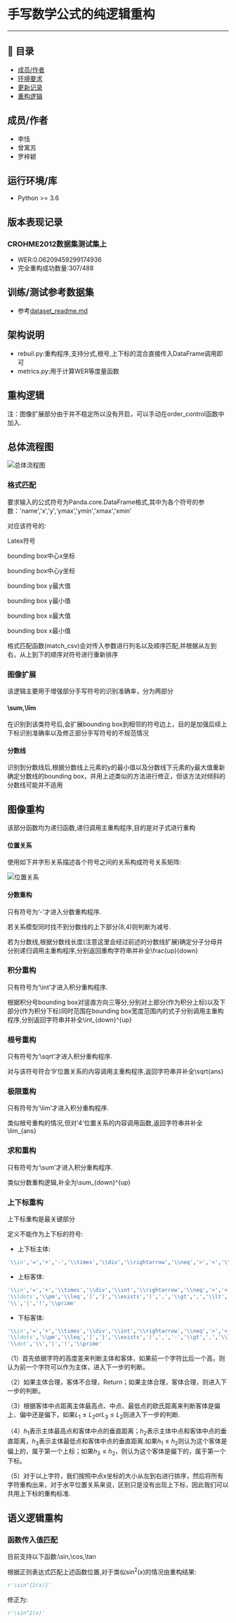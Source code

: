 ﻿# 手写数学公式的纯逻辑重构
***
## 📝 目录

- [成员/作者](#author)
- [环境要求](#requirement)
- [更新记录](#version)
- [重构逻辑](#luoji)


## 成员/作者<a name ='author'></a>

* 李恬
* 曾寓苏
* 罗梓颖

## 运行环境/库<a name ='requirement'></a>
* Python >= 3.6

## 版本表现记录<a name ='version'></a>

### CROHME2012数据集测试集上

* WER:0.06209459299174936
* 完全重构成功数量:307/488

## 训练/测试参考数据集
* 参考[dataset_readme.md](dataset_readme.md)

## 架构说明
* rebuil.py:重构程序,支持分式,根号,上下标的混合直接传入DataFrame调用即可
* metrics.py:用于计算WER等度量函数

## 重构逻辑<a name ='luoji'></a>

注：图像扩展部分由于并不稳定所以没有开启，可以手动在order_control函数中加入.

## 总体流程图

![总体流程图](https://github.com/qs956/logic-reconstruction-of-handwritten-formula/blob/master/figure/%E6%80%BB%E4%BD%93%E6%B5%81%E7%A8%8B%E5%9B%BE.png)

### 格式匹配

要求输入的公式符号为Panda.core.DataFrame格式,其中为各个符号的参数：'name','x','y',‘ymax’,'ymin','xmax','xmin'

对应该符号的:

Latex符号

bounding box中心x坐标

bounding box中心y坐标

bounding box y最大值

bounding box y最小值

bounding box x最大值

bounding box x最小值

格式匹配函数(match_csv)会对传入参数进行列名以及顺序匹配,并根据从左到右，从上到下的顺序对符号进行重新排序

### 图像扩展

该逻辑主要用于增强部分手写符号的识别准确率，分为两部分

#### \sum,\lim

在识别到该类符号后,会扩展bounding box到相邻的符号边上，目的是加强后续上下标识别准确率以及修正部分手写符号的不规范情况

#### 分数线

识别到分数线后,根据分数线上元素的y的最小值以及分数线下元素的y最大值重新确定分数线的bounding box，并用上述类似的方法进行修正，但该方法对倾斜的分数线可能并不适用

## 图像重构

该部分函数均为递归函数,递归调用主重构程序,目的是对子式进行重构

#### 位置关系

使用如下井字形关系描述各个符号之间的关系构成符号关系矩阵:

![位置关系](https://github.com/qs956/logic-reconstruction-of-handwritten-formula/blob/master/figure/%E4%BD%8D%E7%BD%AE%E5%85%B3%E7%B3%BB.png)

#### 分数重构

只有符号为‘-’才进入分数重构程序.

若关系模型同时找不到分数线的上下部分(8,4)则判断为减号.

若为分数线,根据分数线长度(注意这里会经过前述的分数线扩展)确定分子分母并分别递归调用主重构程序,分别返回重构字符串并补全\frac{up}{down}

### 积分重构

只有符号为‘\int’才进入积分重构程序.

根据积分号bounding box对竖直方向三等分,分别对上部分(作为积分上标)以及下部分(作为积分下标)同时范围在bounding box宽度范围内的式子分别调用主重构程序,分别返回字符串并补全\int_{down}^{up}

### 根号重构

只有符号为‘\sqrt’才进入积分重构程序.

对与该符号符合‘9’位置关系的内容调用主重构程序,返回字符串并补全\sqrt{ans}

### 极限重构

只有符号为‘\lim’才进入积分重构程序.

类似根号重构的情况,但对'4'位置关系的内容调用函数,返回字符串并补全\lim_{ans}

### 求和重构

只有符号为‘\sum’才进入积分重构程序.

类似分数重构逻辑,补全为\sum_{down}^{up}

### 上下标重构

上下标重构是最关键部分

定义不能作为上下标的符号:

- 上下标主体:

```python
'\\in','=','+','-','\\times','\\div','\\rightarrow','\\neq','>','<','\\geq','\\ge','\\ldots','\\pm','\\leq','{','[','(','\\exists','\\gt',',','\\lt','\\forall','\\in','.','\\dot','\\','|','!','\\prime'
```

- 上标客体:

```python
'\\in','=','+','\\times','\\div','\\int','\\rightarrow','\\neq','>','<','\\geq','\\ge',
'\\ldots','\\pm','\\leq',']','}','\\exists',')',',','\\gt',',','\\lt','\\forall','\\in','.','\\dot',
'\\','|','!','\\prime'
```

- 下标客体:

```python
'\\in','=','+','\\times','\\div','\\int','\\rightarrow','\\neq','>','<','\\geq','\\ge',
'\\ldots','\\pm','\\leq',']','}','\\exists',')',',','-','\\gt',',','\\lt','\\forall','\\in','.',
'\\dot','\\','|','!','\\prime'
```

（1）首先依据字符的高度差来判断主体和客体，如果前一个字符比后一个高，则认为前一个字符可以作为主体，进入下一步的判断。

（2）如果主体合理，客体不合理，Return；如果主体合理，客体合理，则进入下一步的判断。

（3）根据客体中点距离主体最高点、中点、最低点的欧氏距离来判断客体是偏上、偏中还是偏下，如果$L_1\leq L_2 or L_3 \leq L_2$则进入下一步的判断.

（4）$h_1$表示主体最高点和客体中点的垂直距离；$h_2$表示主体中点和客体中点的垂直距离，$h_3$表示主体最低点和客体中点的垂直距离.如果$h_1 \leq h_2$则认为这个客体是偏上的，属于第一个上标；如果$h_3 \leq h_2$，则认为这个客体是偏下的，属于第一个下标。

（5）对于以上字符，我们按照中点x坐标的大小从左到右进行排序，然后将所有字符重构出来，对于水平位置关系来说，区别只是没有出现上下标，因此我们可以共用上下标的重构标准.

## 语义逻辑重构

### 函数传入值匹配

目前支持以下函数:\sin,\cos,\tan

根据正则表达式匹配上述函数位置,对于类似$\sin^2(x)$的情况由重构结果:

```python
r'\sin^{2(x)}'
```

修正为:

```python
r'\sin^2(x)'
```

